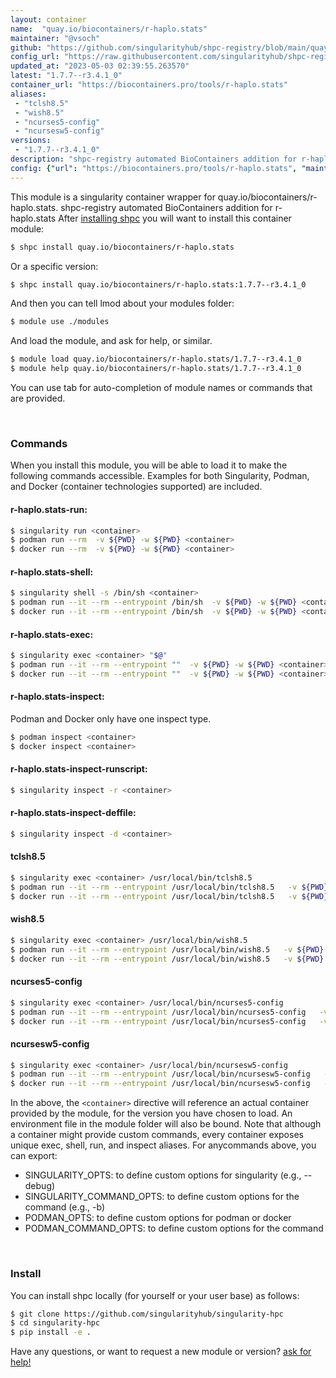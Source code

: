 ```yaml
---
layout: container
name:  "quay.io/biocontainers/r-haplo.stats"
maintainer: "@vsoch"
github: "https://github.com/singularityhub/shpc-registry/blob/main/quay.io/biocontainers/r-haplo.stats/container.yaml"
config_url: "https://raw.githubusercontent.com/singularityhub/shpc-registry/main/quay.io/biocontainers/r-haplo.stats/container.yaml"
updated_at: "2023-05-03 02:39:55.263570"
latest: "1.7.7--r3.4.1_0"
container_url: "https://biocontainers.pro/tools/r-haplo.stats"
aliases:
 - "tclsh8.5"
 - "wish8.5"
 - "ncurses5-config"
 - "ncursesw5-config"
versions:
 - "1.7.7--r3.4.1_0"
description: "shpc-registry automated BioContainers addition for r-haplo.stats"
config: {"url": "https://biocontainers.pro/tools/r-haplo.stats", "maintainer": "@vsoch", "description": "shpc-registry automated BioContainers addition for r-haplo.stats", "latest": {"1.7.7--r3.4.1_0": "sha256:6e2da09b875a437c0eb4cb52ff231dd83a8a109e01e8f87753593ff407a790e6"}, "tags": {"1.7.7--r3.4.1_0": "sha256:6e2da09b875a437c0eb4cb52ff231dd83a8a109e01e8f87753593ff407a790e6"}, "docker": "quay.io/biocontainers/r-haplo.stats", "aliases": {"tclsh8.5": "/usr/local/bin/tclsh8.5", "wish8.5": "/usr/local/bin/wish8.5", "ncurses5-config": "/usr/local/bin/ncurses5-config", "ncursesw5-config": "/usr/local/bin/ncursesw5-config"}}
---
```


This module is a singularity container wrapper for quay.io/biocontainers/r-haplo.stats.
shpc-registry automated BioContainers addition for r-haplo.stats
After [installing shpc](#install) you will want to install this container module:


```bash
$ shpc install quay.io/biocontainers/r-haplo.stats
```

Or a specific version:

```bash
$ shpc install quay.io/biocontainers/r-haplo.stats:1.7.7--r3.4.1_0
```

And then you can tell lmod about your modules folder:

```bash
$ module use ./modules
```

And load the module, and ask for help, or similar.

```bash
$ module load quay.io/biocontainers/r-haplo.stats/1.7.7--r3.4.1_0
$ module help quay.io/biocontainers/r-haplo.stats/1.7.7--r3.4.1_0
```

You can use tab for auto-completion of module names or commands that are provided.

<br>

### Commands

When you install this module, you will be able to load it to make the following commands accessible.
Examples for both Singularity, Podman, and Docker (container technologies supported) are included.

#### r-haplo.stats-run:

```bash
$ singularity run <container>
$ podman run --rm  -v ${PWD} -w ${PWD} <container>
$ docker run --rm  -v ${PWD} -w ${PWD} <container>
```

#### r-haplo.stats-shell:

```bash
$ singularity shell -s /bin/sh <container>
$ podman run --it --rm --entrypoint /bin/sh  -v ${PWD} -w ${PWD} <container>
$ docker run --it --rm --entrypoint /bin/sh  -v ${PWD} -w ${PWD} <container>
```

#### r-haplo.stats-exec:

```bash
$ singularity exec <container> "$@"
$ podman run --it --rm --entrypoint ""  -v ${PWD} -w ${PWD} <container> "$@"
$ docker run --it --rm --entrypoint ""  -v ${PWD} -w ${PWD} <container> "$@"
```

#### r-haplo.stats-inspect:

Podman and Docker only have one inspect type.

```bash
$ podman inspect <container>
$ docker inspect <container>
```

#### r-haplo.stats-inspect-runscript:

```bash
$ singularity inspect -r <container>
```

#### r-haplo.stats-inspect-deffile:

```bash
$ singularity inspect -d <container>
```


#### tclsh8.5

```bash
$ singularity exec <container> /usr/local/bin/tclsh8.5
$ podman run --it --rm --entrypoint /usr/local/bin/tclsh8.5   -v ${PWD} -w ${PWD} <container> -c " $@"
$ docker run --it --rm --entrypoint /usr/local/bin/tclsh8.5   -v ${PWD} -w ${PWD} <container> -c " $@"
```


#### wish8.5

```bash
$ singularity exec <container> /usr/local/bin/wish8.5
$ podman run --it --rm --entrypoint /usr/local/bin/wish8.5   -v ${PWD} -w ${PWD} <container> -c " $@"
$ docker run --it --rm --entrypoint /usr/local/bin/wish8.5   -v ${PWD} -w ${PWD} <container> -c " $@"
```


#### ncurses5-config

```bash
$ singularity exec <container> /usr/local/bin/ncurses5-config
$ podman run --it --rm --entrypoint /usr/local/bin/ncurses5-config   -v ${PWD} -w ${PWD} <container> -c " $@"
$ docker run --it --rm --entrypoint /usr/local/bin/ncurses5-config   -v ${PWD} -w ${PWD} <container> -c " $@"
```


#### ncursesw5-config

```bash
$ singularity exec <container> /usr/local/bin/ncursesw5-config
$ podman run --it --rm --entrypoint /usr/local/bin/ncursesw5-config   -v ${PWD} -w ${PWD} <container> -c " $@"
$ docker run --it --rm --entrypoint /usr/local/bin/ncursesw5-config   -v ${PWD} -w ${PWD} <container> -c " $@"
```



In the above, the `<container>` directive will reference an actual container provided
by the module, for the version you have chosen to load. An environment file in the
module folder will also be bound. Note that although a container
might provide custom commands, every container exposes unique exec, shell, run, and
inspect aliases. For anycommands above, you can export:

 - SINGULARITY_OPTS: to define custom options for singularity (e.g., --debug)
 - SINGULARITY_COMMAND_OPTS: to define custom options for the command (e.g., -b)
 - PODMAN_OPTS: to define custom options for podman or docker
 - PODMAN_COMMAND_OPTS: to define custom options for the command

<br>

### Install

You can install shpc locally (for yourself or your user base) as follows:

```bash
$ git clone https://github.com/singularityhub/singularity-hpc
$ cd singularity-hpc
$ pip install -e .
```

Have any questions, or want to request a new module or version? [ask for help!](https://github.com/singularityhub/singularity-hpc/issues)